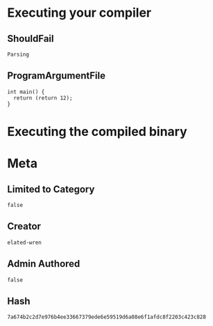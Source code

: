 # Executing your compiler

## ShouldFail

```
Parsing
```

## ProgramArgumentFile

```
int main() {
  return (return 12);
}
```

# Executing the compiled binary

# Meta

## Limited to Category

```
false
```

## Creator

```
elated-wren
```

## Admin Authored

```
false
```

## Hash

```
7a674b2c2d7e976b4ee33667379ede6e59519d6a08e6f1afdc8f2203c423c828
```
